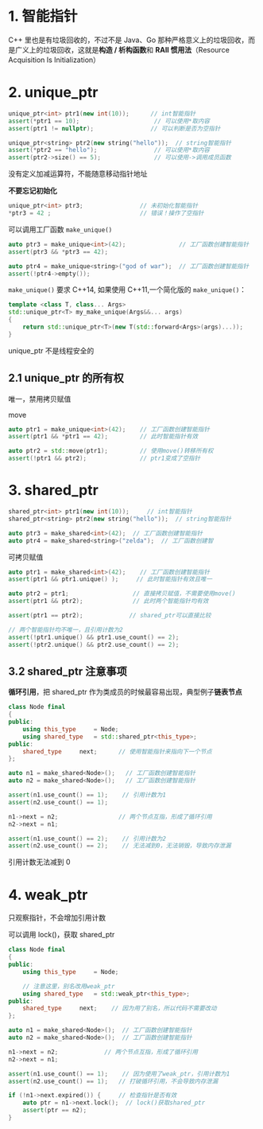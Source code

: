 # 1. 智能指针
C++ 里也是有垃圾回收的，不过不是 Java、Go 那种严格意义上的垃圾回收，而是广义上的垃圾回收，这就是**构造 / 析构函数**和 **RAII 惯用法**（Resource Acquisition Is Initialization）

# 2. unique_ptr
```cpp
unique_ptr<int> ptr1(new int(10));      // int智能指针
assert(*ptr1 == 10);                     // 可以使用*取内容
assert(ptr1 != nullptr);                // 可以判断是否为空指针

unique_ptr<string> ptr2(new string("hello"));  // string智能指针
assert(*ptr2 == "hello");                // 可以使用*取内容
assert(ptr2->size() == 5);               // 可以使用->调用成员函数
```
没有定义加减运算符，不能随意移动指针地址

**不要忘记初始化**
```cpp
unique_ptr<int> ptr3;                // 未初始化智能指针
*ptr3 = 42 ;                         // 错误！操作了空指针
```
可以调用工厂函数 `make_unique()`
```cpp
auto ptr3 = make_unique<int>(42);               // 工厂函数创建智能指针
assert(ptr3 && *ptr3 == 42);

auto ptr4 = make_unique<string>("god of war");  // 工厂函数创建智能指针
assert(!ptr4->empty());
```
`make_unique()` 要求 C++14, 如果使用 C++11,一个简化版的 `make_unique()`：
```cpp
template <class T, class... Args>
std::unique_ptr<T> my_make_unique(Args&&... args)
{
    return std::unique_ptr<T>(new T(std::forward<Args>(args)...));
}
```
unique_ptr 不是线程安全的

## 2.1 unique_ptr 的所有权
唯一，禁用拷贝赋值

move
```cpp
auto ptr1 = make_unique<int>(42);    // 工厂函数创建智能指针
assert(ptr1 && *ptr1 == 42);         // 此时智能指针有效

auto ptr2 = std::move(ptr1);         // 使用move()转移所有权
assert(!ptr1 && ptr2);               // ptr1变成了空指针
```

# 3. shared_ptr
```cpp
shared_ptr<int> ptr1(new int(10));     // int智能指针
shared_ptr<string> ptr2(new string("hello"));  // string智能指针

auto ptr3 = make_shared<int>(42);  // 工厂函数创建智能指针
auto ptr4 = make_shared<string>("zelda");  // 工厂函数创建智
```
可拷贝赋值
```cpp
auto ptr1 = make_shared<int>(42);    // 工厂函数创建智能指针
assert(ptr1 && ptr1.unique() );     // 此时智能指针有效且唯一

auto ptr2 = ptr1;                  // 直接拷贝赋值，不需要使用move()
assert(ptr1 && ptr2);              // 此时两个智能指针均有效

assert(ptr1 == ptr2);             // shared_ptr可以直接比较

// 两个智能指针均不唯一，且引用计数为2
assert(!ptr1.unique() && ptr1.use_count() == 2); 
assert(!ptr2.unique() && ptr2.use_count() == 2); 
```
## 3.2 shared_ptr 注意事项
**循环引用**，把 shared_ptr 作为类成员的时候最容易出现，典型例子**链表节点**
```cpp
class Node final
{
public:
    using this_type     = Node;
    using shared_type   = std::shared_ptr<this_type>;
public:
    shared_type     next;      // 使用智能指针来指向下一个节点
};

auto n1 = make_shared<Node>();   // 工厂函数创建智能指针
auto n2 = make_shared<Node>();   // 工厂函数创建智能指针

assert(n1.use_count() == 1);    // 引用计数为1
assert(n2.use_count() == 1);

n1->next = n2;                 // 两个节点互指，形成了循环引用
n2->next = n1;

assert(n1.use_count() == 2);    // 引用计数为2
assert(n2.use_count() == 2);    // 无法减到0，无法销毁，导致内存泄漏
```
引用计数无法减到 0

# 4. weak_ptr
只观察指针，不会增加引用计数

可以调用 lock()，获取 shared_ptr

```cpp
class Node final
{
public:
    using this_type     = Node;

    // 注意这里，别名改用weak_ptr
    using shared_type   = std::weak_ptr<this_type>;
public:
    shared_type     next;    // 因为用了别名，所以代码不需要改动
};

auto n1 = make_shared<Node>();  // 工厂函数创建智能指针
auto n2 = make_shared<Node>();  // 工厂函数创建智能指针

n1->next = n2;             // 两个节点互指，形成了循环引用
n2->next = n1;

assert(n1.use_count() == 1);    // 因为使用了weak_ptr，引用计数为1
assert(n2.use_count() == 1);   // 打破循环引用，不会导致内存泄漏

if (!n1->next.expired()) {     // 检查指针是否有效
    auto ptr = n1->next.lock();  // lock()获取shared_ptr
    assert(ptr == n2);
}
```

